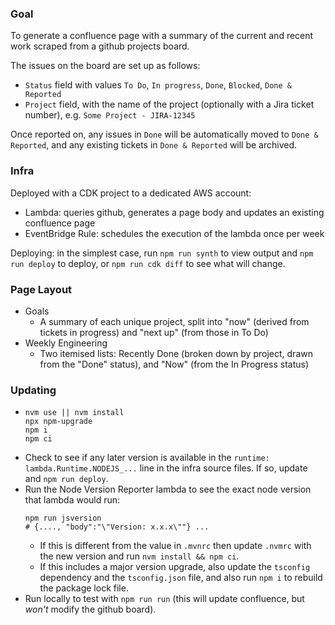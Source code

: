 ### Goal

To generate a confluence page with a summary of the current and recent work scraped from a github projects board.

The issues on the board are set up as follows:

- `Status` field with values `To Do`, `In progress`, `Done`, `Blocked`, `Done & Reported`
- `Project` field, with the name of the project (optionally with a Jira ticket number), e.g. `Some Project - JIRA-12345`

Once reported on, any issues in `Done` will be automatically moved to `Done & Reported`, and any existing tickets in `Done & Reported` will be archived.

### Infra

Deployed with a CDK project to a dedicated AWS account:

- Lambda: queries github, generates a page body and updates an existing confluence page
- EventBridge Rule: schedules the execution of the lambda once per week

Deploying: in the simplest case, run `npm run synth` to view output and `npm run deploy` to deploy, or `npm run cdk diff` to see what will change.

### Page Layout

- Goals
  - A summary of each unique project, split into "now" (derived from tickets in progress) and "next up" (from those in To Do)
- Weekly Engineering
  - Two itemised lists: Recently Done (broken down by project, drawn from the "Done" status), and "Now" (from the In Progress status)

### Updating

- ```shell
  nvm use || nvm install
  npx npm-upgrade
  npm i
  npm ci
  ```
- Check to see if any later version is available in the `runtime: lambda.Runtime.NODEJS_...` line in the infra source files. If so, update and `npm run deploy`.
- Run the Node Version Reporter lambda to see the exact node version that lambda would run:
  ```shell
  npm run jsversion
  # {...., "body":"\"Version: x.x.x\""} ...
  ```
  - If this is different from the value in `.mvnrc` then update `.nvmrc` with the new version and run `nvm install && npm ci`.
  - If this includes a major version upgrade, also update the `tsconfig` dependency and the `tsconfig.json` file, and also run `npm i` to rebuild the package lock file.
- Run locally to test with `npm run run` (this will update confluence, but _won't_ modify the github board).
